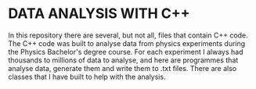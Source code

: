 # DATA ANALYSIS WITH C++
In this repository there are several, but not all, files that contain C++ code.
The C++ code was built to analyse data from physics experiments during the Physics Bachelor's degree course.
For each experiment I always had thousands to millions of data to analyse, and here are programmes that analyse data,
generate them and write them to .txt files.
There are also classes that I have built to help with the analysis.
